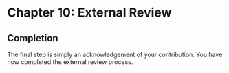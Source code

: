 # Chapter 10: External Review
## Completion

The final step is simply an acknowledgement of your contribution. You have now completed the external review process.
